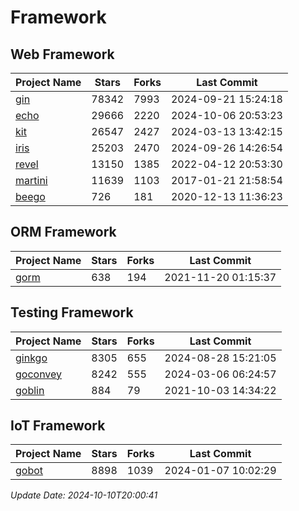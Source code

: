# Framework

## Web Framework
| Project Name | Stars | Forks | Last Commit |
| ------------ | ----- | ----- | ----------- |
| [gin](https://github.com/gin-gonic/gin) | 78342 | 7993 | 2024-09-21 15:24:18 |
| [echo](https://github.com/labstack/echo) | 29666 | 2220 | 2024-10-06 20:53:23 |
| [kit](https://github.com/go-kit/kit) | 26547 | 2427 | 2024-03-13 13:42:15 |
| [iris](https://github.com/kataras/iris) | 25203 | 2470 | 2024-09-26 14:26:54 |
| [revel](https://github.com/revel/revel) | 13150 | 1385 | 2022-04-12 20:53:30 |
| [martini](https://github.com/go-martini/martini) | 11639 | 1103 | 2017-01-21 21:58:54 |
| [beego](https://github.com/astaxie/beego) | 726 | 181 | 2020-12-13 11:36:23 |

## ORM Framework
| Project Name | Stars | Forks | Last Commit |
| ------------ | ----- | ----- | ----------- |
| [gorm](https://github.com/jinzhu/gorm) | 638 | 194 | 2021-11-20 01:15:37 |

## Testing Framework
| Project Name | Stars | Forks | Last Commit |
| ------------ | ----- | ----- | ----------- |
| [ginkgo](https://github.com/onsi/ginkgo) | 8305 | 655 | 2024-08-28 15:21:05 |
| [goconvey](https://github.com/smartystreets/goconvey) | 8242 | 555 | 2024-03-06 06:24:57 |
| [goblin](https://github.com/franela/goblin) | 884 | 79 | 2021-10-03 14:34:22 |

## IoT Framework
| Project Name | Stars | Forks | Last Commit |
| ------------ | ----- | ----- | ----------- |
| [gobot](https://github.com/hybridgroup/gobot) | 8898 | 1039 | 2024-01-07 10:02:29 |

*Update Date: 2024-10-10T20:00:41*